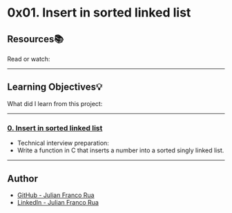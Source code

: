 # 0x01. Insert in sorted linked list

## Resources:books:
Read or watch:

---
## Learning Objectives:bulb:
What did I learn from this project:

---

### [0. Insert in sorted linked list](./0-insert_number.c)
* Technical interview preparation: 
* Write a function in C that inserts a number into a sorted singly linked list.
---

## Author
* [GitHub - Julian Franco Rua](https://github.com/julianfrancor)
* [LinkedIn - Julian Franco Rua](https://www.linkedin.com/in/julianfrancor/)
